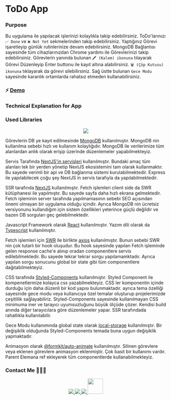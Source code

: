 # ToDo App

### Purpose

Bu uygulama ile yapılacak işlerinizi kolaylıkla takip edebilirsiniz.
ToDo'larınızı `✅ Done` ve `❌ Not Yet` sekmelerinden takip edebilirsiniz. Yaptığınız Görevi işaretleyip günlük rutinlerinize devam edebilirsiniz.
MongoDB Bağlantısı sayesinde tüm cihazlarınızdan Chrome yardımı ile Görevlerinizi takip edebilirsiniz. Görevlerin yanında bulunan `🖍 (Kalem) ikonuna` tılayarak Görevi Düzenleyip Enter buttonu ile kayıt altına alabilirsiniz. `🗑 (Çöp Kutusu) ikonuna` tıklayarak da görevi silebilirsiniz.
Sağ üstte bulunan `Gece Modu` sayesinde karanlık ortamlarda rahatsız etmeden kullanabilirsiniz.

### ⚡️ [Demo](https://todo-app-six-pearl.vercel.app/)

### Technical Explanation for App

### Used Libraries

<p align="center">
  <a href="https://todo-app-six-pearl.vercel.app/" target="_blank">
    <img src="https://skillicons.dev/icons?i=git,html,js,ts,react,nextjs,styledcomponents,mongodb" />
  </a>
</p>

Görevlerin DB ye kayıt edilmesinde [MongoDB](https://www.mongodb.com/) kullanılmıştır. MongoDB nin kullanılma sebebi hızlı ve kullanım kolaylığıdır. MongoDB ile verilerimize tüm alanlardan anlık olarak erişip üzerinde düzenlemeler yapabilmekteyiz.

Servis Tarafında [NextJS'in servisleri](https://nextjs.org/docs/api-routes/introduction) kullanılmıştır. Bundaki amaç tüm alanları tek bir yerden yönetip NextJS ekosistemini tam olarak kullanmaktır. Bu sayede verimli bir api ve DB bağlanma sistemi kurulabilmektedir. Express ile yapılabilecek çoğu şey NextJS in servis tarafıyla da yapılabilmektedir.

SSR tarafında [NextJS](https://nextjs.org/) kullanılmıştır. Fetch işlemleri client side da SWR kütüphanesi ile yapılmıştır. Bu sayede sayfa daha hızlı ekrana gelmektedir. Fetch işleminin server tarafında yapılmamasının sebebi SEO açısından önemi olmayan bir uygulama olduğu içindir. Ayrıca MongoDB nin ücretsiz versiyonunu kullandığım için sistem özellikleri yeterince güçlü değildir ve bazen DB sorguları geç gelebilmektedir.

Javascript Framework olarak [React](https://tr.reactjs.org/) kullanılmıştır. Yazım dili olarak da [Typescript](https://www.typescriptlang.org/) kullanılmıştır.

Fetch işlemleri için [SWR](https://swr.vercel.app/) ile birlikte [axios](https://github.com/axios/axios) kullanılmıştır. Bunun sebebi SWR nin çok tutarlı bir hook oluşudur. Bu hook sayesinde yapılan Fetch işleminde gelen response cache'e alınıp oradan componentlere servis edilebilmektedir. Bu sayede tekrar tekrar sorgu yapılamamktadır. Ayrıca yapılan sorgu sonucunu global bir state gibi tüm componentlere dağıtabilmekteyiz.

CSS tarafında [Styled-Components](https://styled-components.com/) kullanılmıştır. Styled Component ile kompenetlermize kolayca css yazabilmekteyiz. CSS ler komponentin içinde durduğu için daha düzenli bir kod yapısı bulunmaktadır. ayrıca tema özelliği sayesinde gece modu veya kullanıcıya özel temalar oluşturup projelerimizde çeşitlilik sağlayabiliriz. Styled-Components sayesinde kullanılmayan CSS minimuma iner ve tarayıcı uyumsuzluğunu büyük ölçüde çözer. Kendisi build anında diğer tarayıcılara göre düzenlemeler yapar. SSR tarafındada rahatlıkla kullanılabilir.

Gece Modu kullanımında global state olarak [local-storage](https://www.npmjs.com/package/use-local-storage-state) kullanılmıştır. Bir değişiklik olduğunda Styled-Components temada buna uygun değişiklik yapmaktadır.

Animasyon olarak [@formkit/auto-animate](https://auto-animate.formkit.com/) kullanılmıştır. Silinen görevlere veya eklenen görevlere animasyon eklenmiştir. Çok basit bir kullanımı vardır. Parent Elemana ref ekleyerek tüm componentlerde kullanabilmekteyiz.

### Contact Me 👨🏻‍💻

<p align="center">
  <a href="https://github.com/birkankervan" target="_blank">
    <img src="https://skillicons.dev/icons?i=git" />
  </a>
    <a href="https://www.linkedin.com/in/emre-birkan-kervan-8858b1143/" target="_blank">
    <img src="https://skillicons.dev/icons?i=linkedin" />
  </a>
      <a href="https://stackoverflow.com/users/11132670/birkan" target="_blank">
    <img src="https://skillicons.dev/icons?i=stackoverflow" />
  </a>
     <a href="mailto:e.birkankervan@gmail.com" target="_blank">
    <img src="https://icons.iconarchive.com/icons/rafiqul-hassan/blogger/128/Email-3-icon.png" width=48 />
  </a>
</p>
